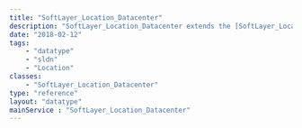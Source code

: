 ```yaml
---
title: "SoftLayer_Location_Datacenter"
description: "SoftLayer_Location_Datacenter extends the [SoftLayer_Location](reference/datatypes/SoftLayer_Location) data type to include datacenter-specific properties. "
date: "2018-02-12"
tags:
    - "datatype"
    - "sldn"
    - "Location"
classes:
    - "SoftLayer_Location_Datacenter"
type: "reference"
layout: "datatype"
mainService : "SoftLayer_Location_Datacenter"
---
```

